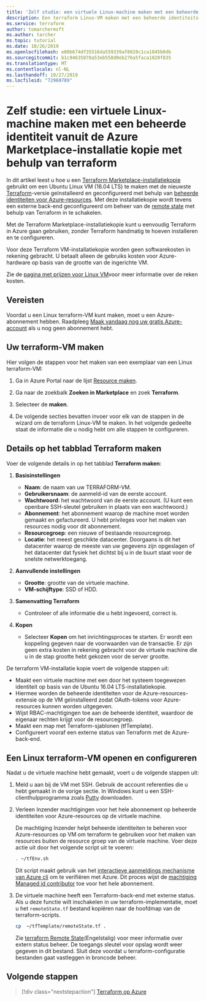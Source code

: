 ```yaml
---
title: 'Zelf studie: een virtuele Linux-machine maken met een beheerde identiteit van de Azure Marketplace-installatie kopie met behulp van terraform'
description: Een terraform Linux-VM maken met een beheerde identiteits-en extern status beheer met een Azure Marketplace-installatie kopie
ms.service: terraform
author: tomarchermsft
ms.author: tarcher
ms.topic: tutorial
ms.date: 10/26/2019
ms.openlocfilehash: e00b674df35516da559339af8028c1ca1845b0db
ms.sourcegitcommit: b1c94635078a53eb558d0eb276a5faca1020f835
ms.translationtype: MT
ms.contentlocale: nl-NL
ms.lasthandoff: 10/27/2019
ms.locfileid: "72969789"
---
```

# <a name="tutorial-create-a-linux-vm-with-a-managed-identity-from-the-azure-marketplace-image-using-terraform"></a>Zelf studie: een virtuele Linux-machine maken met een beheerde identiteit vanuit de Azure Marketplace-installatie kopie met behulp van terraform

In dit artikel leest u hoe u een [Terraform Marketplace-installatiekopie](https://azuremarketplace.microsoft.com/marketplace/apps/azure-oss.terraform?tab=Overview) gebruikt om een Ubuntu Linux VM (16.04 LTS) te maken met de nieuwste [Terraform](https://www.terraform.io/intro/index.html)-versie geïnstalleerd en geconfigureerd met behulp van [beheerde identiteiten voor Azure-resources](/azure/active-directory/managed-service-identity/overview). Met deze installatiekopie wordt tevens een externe back-end geconfigureerd om beheer van de [remote state](https://www.terraform.io/docs/state/remote.html) met behulp van Terraform in te schakelen. 

Met de Terraform Marketplace-installatiekopie kunt u eenvoudig Terraform in Azure gaan gebruiken, zonder Terraform handmatig te hoeven installeren en te configureren. 

Voor deze Terraform VM-installatiekopie worden geen softwarekosten in rekening gebracht. U betaalt alleen de gebruiks kosten voor Azure-hardware op basis van de grootte van de ingerichte VM. 

Zie de [pagina met prijzen voor Linux VM](https://azure.microsoft.com/pricing/details/virtual-machines/linux/)voor meer informatie over de reken kosten.

## <a name="prerequisites"></a>Vereisten
Voordat u een Linux terraform-VM kunt maken, moet u een Azure-abonnement hebben. Raadpleeg [Maak vandaag nog uw gratis Azure-account](https://azure.microsoft.com/free/) als u nog geen abonnement hebt.  

## <a name="create-your-terraform-vm"></a>Uw terraform-VM maken 

Hier volgen de stappen voor het maken van een exemplaar van een Linux terraform-VM: 

1. Ga in Azure Portal naar de lijst [Resource maken](https://ms.portal.azure.com/#create/hub).

1. Ga naar de zoekbalk **Zoeken in Marketplace** en zoek **Terraform**. 

1. Selecteer de **maken**. 

1. De volgende secties bevatten invoer voor elk van de stappen in de wizard om de terraform Linux-VM te maken. In het volgende gedeelte staat de informatie die u nodig hebt om alle stappen te configureren.

## <a name="details-on-the-create-terraform-tab"></a>Details op het tabblad Terraform maken

Voer de volgende details in op het tabblad **Terraform maken**:

1. **Basisinstellingen**
    
   * **Naam**: de naam van uw TERRAFORM-VM.
   * **Gebruikersnaam**: de aanmeld-id van de eerste account.
   * **Wachtwoord**: het wachtwoord van de eerste account. (U kunt een openbare SSH-sleutel gebruiken in plaats van een wachtwoord.)
   * **Abonnement**: het abonnement waarop de machine moet worden gemaakt en gefactureerd. U hebt privileges voor het maken van resources nodig voor dit abonnement.
   * **Resourcegroep**: een nieuwe of bestaande resourcegroep.
   * **Locatie**: het meest geschikte datacenter. Doorgaans is dit het datacenter waarop de meeste van uw gegevens zijn opgeslagen of het datacenter dat fysiek het dichtst bij u in de buurt staat voor de snelste netwerktoegang.

2. **Aanvullende instellingen**

   * **Grootte**: grootte van de virtuele machine. 
   * **VM-schijftype**: SSD of HDD.

3. **Samenvatting Terraform**

   * Controleer of alle informatie die u hebt ingevoerd, correct is. 

4. **Kopen**

   * Selecteer **Kopen** om het inrichtingsproces te starten. Er wordt een koppeling gegeven naar de voorwaarden van de transactie. Er zijn geen extra kosten in rekening gebracht voor de virtuele machine die u in de stap grootte hebt gekozen voor de server grootte.

De terraform VM-installatie kopie voert de volgende stappen uit:

* Maakt een virtuele machine met een door het systeem toegewezen identiteit op basis van de Ubuntu 16.04 LTS-installatiekopie.
* Hiermee worden de beheerde identiteiten voor de Azure-resources-extensie op de VM geïnstalleerd zodat OAuth-tokens voor Azure-resources kunnen worden uitgegeven.
* Wijst RBAC-machtigingen toe aan de beheerde identiteit, waardoor de eigenaar rechten krijgt voor de resourcegroep.
* Maakt een map met Terraform-sjablonen (tfTemplate).
* Configureert vooraf een externe status van Terraform met de Azure-back-end.

## <a name="access-and-configure-a-linux-terraform-vm"></a>Een Linux terraform-VM openen en configureren

Nadat u de virtuele machine hebt gemaakt, voert u de volgende stappen uit:

1. Meld u aan bij de VM met SSH. Gebruik de account referenties die u hebt gemaakt in de vorige sectie. In Windows kunt u een SSH-clienthulpprogramma zoals [Putty](https://www.putty.org/) downloaden.

1. Verleen Inzender machtigingen voor het hele abonnement op beheerde identiteiten voor Azure-resources op de virtuele machine. 

    De machtiging Inzender helpt beheerde identiteiten te beheren voor Azure-resources op VM om terraform te gebruiken voor het maken van resources buiten de resource groep van de virtuele machine. Voer deze actie uit door het volgende script uit te voeren: 
    
    ```bash
    . ~/tfEnv.sh
    ```

    Dit script maakt gebruik van het [interactieve aanmeldings mechanisme van Azure cli](/cli/azure/authenticate-azure-cli?view=azure-cli-latest#sign-in-interactively) om te verifiëren met Azure. Dit proces wijst de [machtiging Managed id contributor](/azure/role-based-access-control/built-in-roles#managed-identity-contributor) toe voor het hele abonnement. 

1. De virtuele machine heeft een Terraform-back-end met externe status. Als u deze functie wilt inschakelen in uw terraform-implementatie, moet u het `remoteState.tf` bestand kopiëren naar de hoofdmap van de terraform-scripts.

    ```bash
    cp  ~/tfTemplate/remoteState.tf .
    ```

    Zie [terraform Remote State](https://www.terraform.io/docs/state/remote.html)(Engelstalig) voor meer informatie over extern status beheer. De toegangs sleutel voor opslag wordt weer gegeven in dit bestand. Sluit deze voordat u terraform-configuratie bestanden gaat vastleggen in broncode beheer.

## <a name="next-steps"></a>Volgende stappen

> [!div class="nextstepaction"] 
> [Terraform op Azure](/azure/ansible/)